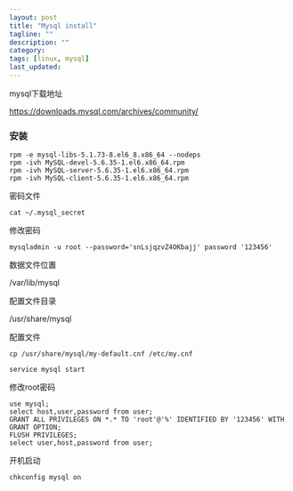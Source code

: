 ```yaml
---
layout: post
title: "Mysql install"
tagline: ""
description: ""
category: 
tags: [linux, mysql]
last_updated: 
---
```


mysql下载地址

https://downloads.mysql.com/archives/community/ 

### 安装

```shell
rpm -e mysql-libs-5.1.73-8.el6_8.x86_64 --nodeps
rpm -ivh MySQL-devel-5.6.35-1.el6.x86_64.rpm
rpm -ivh MySQL-server-5.6.35-1.el6.x86_64.rpm
rpm -ivh MySQL-client-5.6.35-1.el6.x86_64.rpm
```

密码文件

```shell
cat ~/.mysql_secret
```

修改密码

```shell
mysqladmin -u root --password='snLsjqzvZ4OKbajj' password '123456'
```

数据文件位置

/var/lib/mysql



配置文件目录

/usr/share/mysql              
             

配置文件

```shell
cp /usr/share/mysql/my-default.cnf /etc/my.cnf
```

```shell
service mysql start
```

修改root密码

```shell
use mysql;
select host,user,password from user;
GRANT ALL PRIVILEGES ON *.* TO 'root'@'%' IDENTIFIED BY '123456' WITH GRANT OPTION;
FLUSH PRIVILEGES;
select user,host,password from user; 
```

开机启动

```shell
chkconfig mysql on
```



